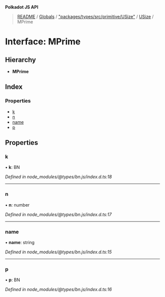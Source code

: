 **Polkadot JS API**

> [README](../README.md) / [Globals](../globals.md) / ["packages/types/src/primitive/USize"](../modules/_packages_types_src_primitive_usize_.md) / [USize](../classes/_packages_types_src_primitive_usize_.usize.md) / MPrime

# Interface: MPrime

## Hierarchy

* **MPrime**

## Index

### Properties

* [k](_packages_types_src_primitive_usize_.usize.mprime.md#k)
* [n](_packages_types_src_primitive_usize_.usize.mprime.md#n)
* [name](_packages_types_src_primitive_usize_.usize.mprime.md#name)
* [p](_packages_types_src_primitive_usize_.usize.mprime.md#p)

## Properties

### k

•  **k**: BN

*Defined in node_modules/@types/bn.js/index.d.ts:18*

___

### n

•  **n**: number

*Defined in node_modules/@types/bn.js/index.d.ts:17*

___

### name

•  **name**: string

*Defined in node_modules/@types/bn.js/index.d.ts:15*

___

### p

•  **p**: BN

*Defined in node_modules/@types/bn.js/index.d.ts:16*
